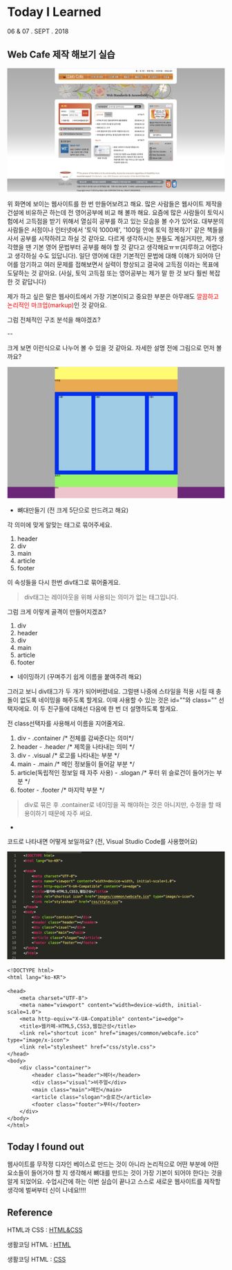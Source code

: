 # Today I Learned

06 & 07 . SEPT . 2018

## Web Cafe 제작 해보기 실습 

![Alt text](images/finished.png)

위 화면에 보이는 웹사이트를 한 번 만들어보려고 해요. 많은 사람들은 웹사이트 제작을 건설에 비유하곤 하는데 전 영어공부에 비교 해 볼까 해요. 요즘에 많은 사람들이 토익시험에서 고득점을 받기 위해서 열심히 공부를 하고 있는 모습을 볼 수가 있어요. 대부분의 사람들은 서점이나 인터넷에서 '토익 1000제', '100일 안에 토익 정복하기' 같은 책들을 사서 공부를 시작하려고 하실 것 같아요. 다르게 생각하시는 분들도 계실거지만, 제가 생각했을 땐 기본 영어 문법부터 공부를 해야 할 것 같다고 생각해요ㅠㅠ(지루하고 어렵다고 생각하실 수도 있답니다). 일단 영어에 대한 기본적인 문법에 대해 이해가 되어야 단어를 암기하고 여러 문제를 접해보면서 실력이 향상되고 결국에 고득점 이라는 목표에 도달하는 것 같아요. (사실, 토익 고득점 또는 영어공부는 제가 말 한 것 보다 훨씬 복잡한 것 같답니다)

제가 하고 싶은 말은 웹사이트에서 가장 기본이되고 중요한 부분은 아무래도 <span style="color: red">깔끔하고 논리적인 마크업(markup)</span>인 것 같아요.

그럼 전체적인 구조 분석을 해야겠죠?

--

크게 보면 이런식으로 나누어 볼 수 있을 것 같아요. 자세한 설명 전에 그림으로 먼저 볼까요?

![Alt text](images/firstdraft.png)



* 뼈대만들기 (전 크게 5단으로 만드려고 해요)

각 의미에 맞게 알맞는 태그로 묶어주세요.

1. header
1. div
1. main
1. article
1. footer

이 속성들을 다시 한번 div태그로 묶어줄게요. 

>div태그는 레이아웃을 위해 사용되는 의미가 없는 태그입니다.

그럼 크게 이렇게 골격이 만들어지겠죠?

1. div
1. header
1. div
1. main
1. article
1. footer

* 네이밍하기 (꾸며주기 쉽게 이름을 붙여주려 해요)

그러고 보니 div태그가 두 개가 되어버렸네요. 그럴땐 나중에 스타일을 적용 시킬 때 충돌이 없도록 네이밍을 해주도록 할게요. 이때 사용할 수 있는 것은 id=""와 class="" 선택자에요. 이 두 친구들에 대해선 다음에 한 번 더 설명하도록 할게요. 

전 class선택자를 사용해서 이름을 지어줄게요.

1. div - .container /* 전체를 감싸준다는 의미*/ 
1. header - .header /* 제목을 나타내는 의미 */
1. div - .visual /* 로고를 나타내는 부분 */
1. main - .main /* 메인 정보들이 들어갈 부분 */
1. article(독립적인 정보일 때 자주 사용) - .slogan /* 푸터 위 슬로건이 들어가는 부분 */
1. footer - .footer /* 마지막 부분 */


> div로 묶은 후 .container로 네이밍을 꼭 해야하는 것은 아니지만, 수정을 할 때 용이하기 때문에 자주 써요.

-

코드로 나타내면 어떻게 보일까요? (전, Visual Studio Code를 사용했어요)

  
![Alt text](images/firstdraft_code.png)


```
<!DOCTYPE html>
<html lang="ko-KR">

<head>
    <meta charset="UTF-8">
    <meta name="viewport" content="width=device-width, initial-scale=1.0">
    <meta http-equiv="X-UA-Compatible" content="ie=edge">
    <title>웹카페-HTML5,CSS3,웹접근성</title>
    <link rel="shortcut icon" href="images/common/webcafe.ico" type="image/x-icon">
    <link rel="stylesheet" href="css/style.css">
</head>
<body>
    <div class="container">
        <header class="header">헤더</header>
        <div class="visual">비주얼</div>
        <main class="main">메인</main>
        <article class="slogan">슬로건</article>
        <footer class="footer">푸터</footer>
    </div>
</body>
</html>
```


## Today I found out

웹사이트를 무작정 디자인 베이스로 만드는 것이 아니라 논리적으로 어떤 부분에 어떤 요소들이 들어가야 할 지 생각해서 뼈대를 만드는 것이 가장 기본이 되어야 한다는 것을 알게 되었어요. 수업시간에 하는 이번 실습이 끝나고 스스로 새로운 웹사이트를 제작할 생각에 벌써부터 신이 나네요!!!!

## Reference

HTML과 CSS : [HTML&CSS](https://www.w3.org/html/)

생활코딩 HTML : [HTML](https://opentutorials.org/course/2039)

생활코딩 HTML : [CSS](https://opentutorials.org/course/4)




